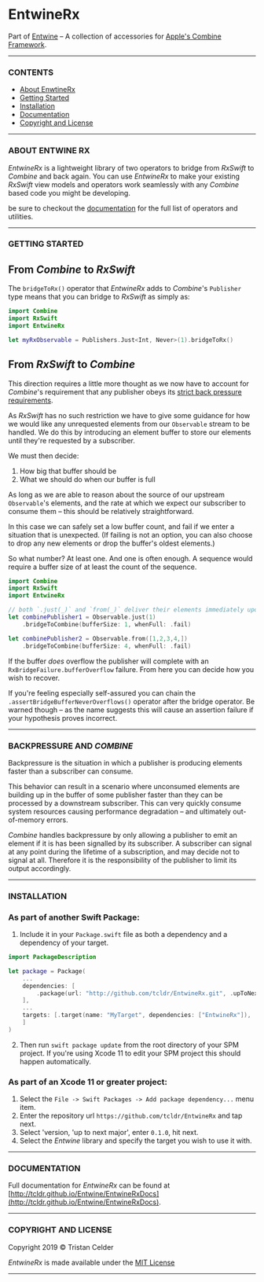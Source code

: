 
# EntwineRx

Part of [Entwine](https://github.com/tcldr/Entwine) – A collection of accessories for [Apple's Combine Framework](https://developer.apple.com/documentation/combine).

---

### CONTENTS
- [About EnwtineRx](#about-entwinerx)
- [Getting Started](#getting-started)
- [Installation](#installation)
- [Documentation](#documentation)
- [Copyright and License](#copyright-and-license)

---

### ABOUT ENTWINE RX
_EntwineRx_ is a lightweight library of two operators to bridge from _RxSwift_ to _Combine_ and back again. You can use _EntwineRx_ to make your existing _RxSwift_ view models and operators work seamlessly with any _Combine_ based code you might be developing.

be sure to checkout the [documentation](http://tcldr.github.io/Entwine/EntwineDocs) for the full list of operators and utilities.

---

### GETTING STARTED

## From _Combine_ to _RxSwift_
The `bridgeToRx()` operator that _EntwineRx_ adds to _Combine_'s `Publisher` type means that you can bridge to _RxSwift_ as simply as:

```swift
import Combine
import RxSwift
import EntwineRx

let myRxObservable = Publishers.Just<Int, Never>(1).bridgeToRx()

```
## From _RxSwift_ to _Combine_
This direction requires a little more thought as we now have to account for _Combine_'s requirement that any publisher obeys its [strict back pressure requirements](#backpressure-and-combine).

As _RxSwift_ has no such restriction we have to give some guidance for how we would like any unrequested elements from our `Observable` stream to be handled. We do this by introducing an element buffer to store our elements until they're requested by a subscriber.

We must then decide:
1. How big that buffer should be
2. What we should do when our buffer is full

As long as we are able to reason about the source of our upstream `Observable`'s elements, and the rate at which we expect our subscriber to consume them – this should be relatively straightforward.

In this case we can safely set a low buffer count, and fail if we enter a situation that is unexpected. (If failing is not an option, you can also choose to drop any new elements or drop the buffer's oldest elements.)

So what number? At least one. And one is often enough. A sequence would require a buffer size of at least the count of the sequence.

```swift
import Combine
import RxSwift
import EntwineRx

// both `.just(_)` and `from(_)` deliver their elements immediately upon subscription – we need a buffer!
let combinePublisher1 = Observable.just(1)
    .bridgeToCombine(bufferSize: 1, whenFull: .fail)

let combinePublisher2 = Observable.from([1,2,3,4,])
    .bridgeToCombine(bufferSize: 4, whenFull: .fail)

```
If the buffer _does_ overflow the publisher will complete with an `RxBridgeFailure.bufferOverflow` failure. From here you can decide how you wish to recover.

If you're feeling especially self-assured you can chain the `.assertBridgeBufferNeverOverflows()` operator after the bridge operator. Be warned though – as the name suggests this will cause an assertion failure if your hypothesis proves incorrect.

---

### BACKPRESSURE AND _COMBINE_

Backpressure is the situation in which a publisher is producing elements faster than a subscriber can consume.

This behavior can result in a scenario where unconsumed elements are building up in the buffer of some publisher faster than they can be processed by a downstream subscriber. This can very quickly consume system resources causing performance degradation – and ultimately out-of-memory errors.

_Combine_ handles backpressure by only allowing a publisher to emit an element if it is has been signalled by its subscriber. A subscriber can signal at any point during the lifetime of a subscription, and may decide not to signal at all. Therefore it is the responsibility of the publisher to limit its output accordingly.

---

### INSTALLATION
### As part of another Swift Package:
1. Include it in your `Package.swift` file as both a dependency and a dependency of your target.

```swift
import PackageDescription

let package = Package(
    ...
    dependencies: [
        .package(url: "http://github.com/tcldr/EntwineRx.git", .upToNextMajor(from: "0.1.0")),
    ],
    ...
    targets: [.target(name: "MyTarget", dependencies: ["EntwineRx"]),
    ]
)
```

2. Then run `swift package update` from the root directory of your SPM project. If you're using Xcode 11 to edit your SPM project this should happen automatically.

### As part of an Xcode 11 or greater project:
1. Select the `File -> Swift Packages -> Add package dependency...` menu item.
2. Enter the repository url `https://github.com/tcldr/EntwineRx` and tap next.
3. Select 'version, 'up to next major', enter `0.1.0`, hit next.
4. Select the _Entwine_ library and specify the target you wish to use it with.


---

### DOCUMENTATION
Full documentation for _EntwineRx_ can be found at [http://tcldr.github.io/Entwine/EntwineRxDocs](http://tcldr.github.io/Entwine/EntwineRxDocs).

---

### COPYRIGHT AND LICENSE
Copyright 2019 © Tristan Celder

_EntwineRx_ is made available under the [MIT License](http://github.com/tcldr/Entwine/blob/master/LICENSE)

---